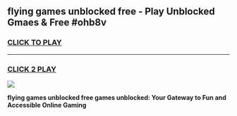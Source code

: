
## flying games unblocked free - Play Unblocked Gmaes & Free #ohb8v
<h3>
<a href="https://premium.freeplayer.one?title=flying_games_unblocked_free&ref=03M">CLICK TO PLAY</a></h3>
<hr>

<h3>
<a href="https://premium.freeplayer.one?title=flying_games_unblocked_free&ref=03M">CLICK 2 PLAY</a>
  
</h3>

<a href="https://premium.freeplayer.one?title=flying_games_unblocked_free&ref=03M"><img src="https://clearcache.store/games.png"></a>


**flying games unblocked free games unblocked: Your Gateway to Fun and Accessible Online Gaming**
